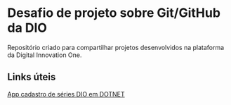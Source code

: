 # Desafio de projeto sobre Git/GitHub da DIO
Repositório criado para compartilhar projetos desenvolvidos na plataforma da Digital Innovation One.

## Links úteis
[App cadastro de séries DIO em DOTNET](https://github.com/thi-costa/dio-desafio-github-repositorio/tree/main/app-series-dio-dotnet)
